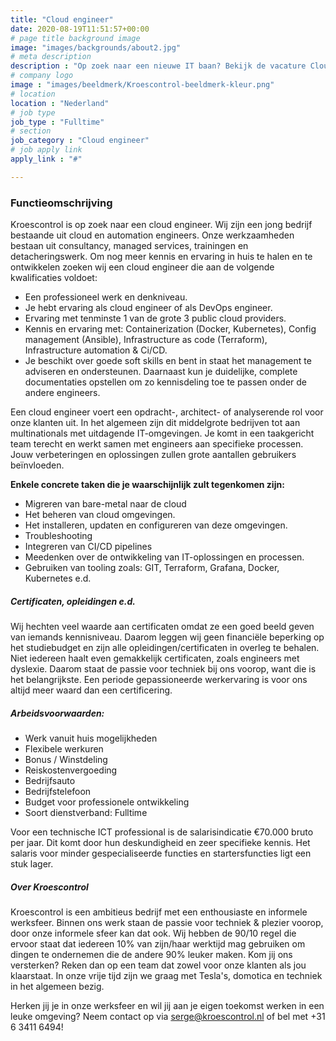 ```yaml
---
title: "Cloud engineer"
date: 2020-08-19T11:51:57+00:00
# page title background image
image: "images/backgrounds/about2.jpg"
# meta description
description : "Op zoek naar een nieuwe IT baan? Bekijk de vacature Cloud engineer van Kroescontrol. Bekijk welke vacatures er open staan en solliciteer direct!"
# company logo
image : "images/beeldmerk/Kroescontrol-beeldmerk-kleur.png"
# location
location : "Nederland"
# job type
job_type : "Fulltime"
# section
job_category : "Cloud engineer"
# job apply link
apply_link : "#"

---
```

### Functieomschrijving
Kroescontrol is op zoek naar een cloud engineer. Wij zijn een jong bedrijf bestaande uit cloud en automation engineers. Onze werkzaamheden bestaan uit consultancy, managed services, trainingen en detacheringswerk. Om nog meer kennis en ervaring in huis te halen en te ontwikkelen zoeken wij een cloud engineer die aan de volgende kwalificaties voldoet:

* Een professioneel werk en denkniveau.
* Je hebt ervaring als cloud engineer of als DevOps engineer.
* Ervaring met tenminste 1 van de grote 3 public cloud providers.
* Kennis en ervaring met: Containerization (Docker, Kubernetes), Config management (Ansible), Infrastructure as code (Terraform), Infrastructure automation & Ci/CD.
* Je beschikt over goede soft skills en bent in staat het management te adviseren en ondersteunen. Daarnaast kun je duidelijke, complete documentaties opstellen om zo kennisdeling toe te passen onder de andere engineers.


Een cloud engineer voert een opdracht-, architect- of analyserende rol voor onze klanten uit. In het algemeen zijn dit middelgrote bedrijven tot aan multinationals met uitdagende IT-omgevingen. Je komt in een taakgericht team terecht en werkt samen met engineers aan specifieke processen. Jouw verbeteringen en oplossingen zullen grote aantallen gebruikers beïnvloeden.

**Enkele concrete taken die je waarschijnlijk zult tegenkomen zijn:**

* Migreren van bare-metal naar de cloud
* Het beheren van cloud omgevingen.
* Het installeren, updaten en configureren van deze omgevingen.
* Troubleshooting
* Integreren van CI/CD pipelines
* Meedenken over de ontwikkeling van IT-oplossingen en processen.
* Gebruiken van tooling zoals: GIT, Terraform, Grafana, Docker, Kubernetes e.d.

##### Certificaten, opleidingen e.d.

Wij hechten veel waarde aan certificaten omdat ze een goed beeld geven van iemands kennisniveau. Daarom leggen wij geen financiële beperking op het studiebudget en zijn alle opleidingen/certificaten in overleg te behalen. Niet iedereen haalt even gemakkelijk certificaten, zoals engineers met dyslexie. Daarom staat de passie voor techniek bij ons voorop, want die is het belangrijkste. Een periode gepassioneerde werkervaring is voor ons altijd meer waard dan een certificering.


##### Arbeidsvoorwaarden:

* Werk vanuit huis mogelijkheden
* Flexibele werkuren
* Bonus / Winstdeling
* Reiskostenvergoeding
* Bedrijfsauto
* Bedrijfstelefoon
* Budget voor professionele ontwikkeling
* Soort dienstverband: Fulltime

Voor een technische ICT professional is de salarisindicatie €70.000 bruto per jaar. Dit komt door hun deskundigheid en zeer specifieke kennis. Het salaris voor minder gespecialiseerde functies en startersfuncties ligt een stuk lager.

##### Over Kroescontrol

Kroescontrol is een ambitieus bedrijf met een enthousiaste en informele werksfeer. Binnen ons werk staan de passie voor techniek & plezier voorop, door onze informele sfeer kan dat ook. Wij hebben de 90/10 regel die ervoor staat dat iedereen 10% van zijn/haar werktijd mag gebruiken om dingen te ondernemen die de andere 90% leuker maken. Kom jij ons versterken? Reken dan op een team dat zowel voor onze klanten als jou klaarstaat. In onze vrije tijd zijn we graag met Tesla's, domotica en techniek in het algemeen bezig.

Herken jij je in onze werksfeer en wil jij aan je eigen toekomst werken in een leuke omgeving? Neem contact op via serge@kroescontrol.nl of bel met +31 6 3411 6494!
